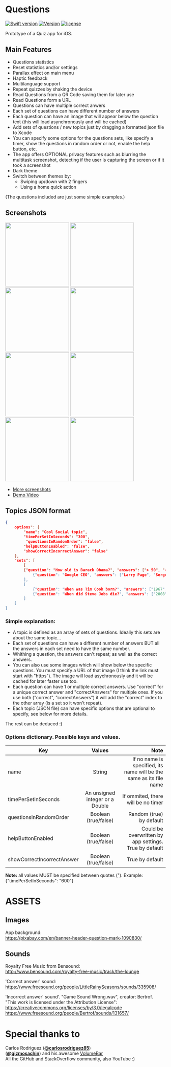 # Questions
[![Swift version](https://img.shields.io/badge/Swift-4-orange.svg)](https://swift.org/download)
[![Version](https://img.shields.io/badge/version-v3.8--beta-green.svg)](https://github.com/illescasDaniel/Questions/releases)
[![license](https://img.shields.io/github/license/mashape/apistatus.svg?maxAge=2592000)](https://github.com/illescasDaniel/Questions/blob/master/LICENSE)

Prototype of a Quiz app for iOS.

Main Features
-------------
- Questions statistics
- Reset statistics and/or settings
- Parallax effect on main menu
- Haptic feedback
- Multilanguage support
- Repeat quizzes by shaking the device
- Read Questions from a QR Code saving them for later use
- Read Questions form a URL
- Questions can have multiple correct anwers
- Each set of questions can have different number of answers
- Each question can have an image that will appear below the question text (this will load asynchronously and will be cached)
- Add sets of questions / new topics just by dragging a formatted json file to Xcode
- You can specify some options for the questions sets, like specify a timer, show the questions in random order or not, enable the help button, etc.
- The app offers OPTIONAL privacy features such as blurring the multitask screenshot, detecting if the user is capturing the screen or if it took a screenshot
- Dark theme
- Switch between themes by:
	- Swiping up/down with 2 fingers
	- Using a home quick action  

(The questions included are just some simple examples.)

Screenshots
-------
<img src="Images/Main Menu.png" width="200"> <img src="Images/Settings.png" width="200"> <img src="Images/Correct.png" width="200"> <img src="Images/Pause menu.png" width="200">  
<img src="Images/Main menu dark.png" width="200"> <img src="Images/Settings dark.png" width="200"> <img src="Images/Questions.png" width="200"> <img src="Images/Score alert.png" width="200">  

- [More screenshots](http://imgur.com/a/OOrLJ)
- [Demo Video](https://twitter.com/Daniel_ir96/status/955496091943931905)


Topics JSON format
---
```json
{
    options": {
        "name": "Cool Social topic",
        "timePerSetInSeconds": "300",
	     "questionsInRandomOrder": "false",
        "helpButtonEnabled": "false",
        "showCorrectIncorrectAnswer": "false"
    },
    "sets": [
        [
        {"question": "How old is Barack Obama?", "answers": ["> 50", "< 50", "35 ☺️", ">60 👴🏿"], "correct": 0, "imageURL": "https://somecoolWeb/image.jpg"},
            {"question": "Google CEO", "answers": ["Larry Page", "Sergey Brin", "Sundar Pichai", "Andy Rubin"], "correct": 2}
        ],
        [
            {"question": "When was Tim Cook born?", "answers": ["1967", "1970", "1940", "1960", "Test"], "correctAnswers": [3,4]},
            {"question": "When did Steve Jobs die?", "answers": ["2008", "2010", "2011", "2012", "3012"], "correct": 2}
        ]
    ]
}
```
### Simple explanation:
* A topic is defined as an array of sets of questions. Ideally this sets are about the same topic...
* Each set of questions can have a different number of answers BUT all the answers in each set need to have the same number.
* Whithing a question, the answers can't repeat; as well as the correct answers.
* You can also use some images which will show below the specific questions. You must specify a URL of that image (I think the link must start with "https"). The image will load asychronously and it will be cached for later faster use too.
* Each question can have 1 or multiple correct answers. Use "correct" for a unique correct answer and "correctAnswers" for multiple ones. If you use both ("correct", "correctAnswers") it will add the "correct" index to the other array (is a set so it won't repeat).
* Each topic (JSON file) can have specific options that are optional to specify, see below for more details.  

The rest can be deduced :)

### Options dictionary. Possible keys and values.

| Key        | Values           | Note  |
| ------------- |:-------------:| -----:|
| name      | String | If no name is specified, its name will be the same as its file name |
| timePerSetInSeconds      | An unsigned integer or a Double      |   If ommited, there will be no timer |
| questionsInRandomOrder | Boolean (true/false)      |   Random (true) by default  |
| helpButtonEnabled | Boolean (true/false)      |  Could be overwritten by app settings. True by default   |
| showCorrectIncorrectAnswer | Boolean (true/false)      |  True by default   |

**Note:** all values MUST be specified between quotes ("). Example: {"timePerSetInSeconds": "600"}

# ASSETS #

Images
-------
App background:  
https://pixabay.com/en/banner-header-question-mark-1090830/

Sounds
-------
Royalty Free Music from Bensound:  
http://www.bensound.com/royalty-free-music/track/the-lounge

'Correct answer' sound:  
https://www.freesound.org/people/LittleRainySeasons/sounds/335908/

'Incorrect answer' sound'. "Game Sound Wrong.wav", creator: Bertrof.   
"This work is licensed under the Attribution License":  
https://creativecommons.org/licenses/by/3.0/legalcode  
https://www.freesound.org/people/Bertrof/sounds/131657/

# Special thanks to #

Carlos Rodriguez ([**@carlosrodriguez85**](https://github.com/carlosrodriguez85)) </br>
([**@gizmosachin**](https://github.com/gizmosachin)) and his awesome [VolumeBar](https://github.com/gizmosachin/VolumeBar) </br>
All the GitHub and StackOverflow community, also YouTube :)
